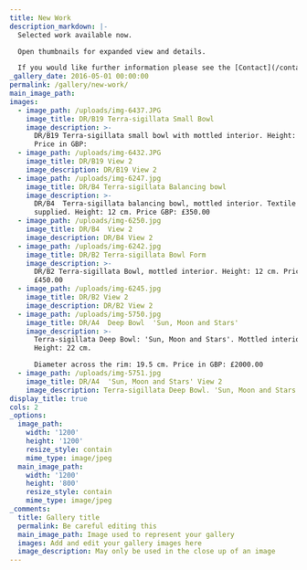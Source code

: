 ```yaml
---
title: New Work
description_markdown: |-
  Selected work available now.

  Open thumbnails for expanded view and details.

  If you would like further information please see the [Contact](/contact) page.
_gallery_date: 2016-05-01 00:00:00
permalink: /gallery/new-work/
main_image_path:
images:
  - image_path: /uploads/img-6437.JPG
    image_title: DR/B19 Terra-sigillata Small Bowl
    image_description: >-
      DR/B19 Terra-sigillata small bowl with mottled interior. Height: 11.5 cm.
      Price in GBP: 
  - image_path: /uploads/img-6432.JPG
    image_title: DR/B19 View 2
    image_description: DR/B19 View 2
  - image_path: /uploads/img-6247.jpg
    image_title: DR/B4 Terra-sigillata Balancing bowl
    image_description: >-
      DR/B4  Terra-sigillata balancing bowl, mottled interior. Textile ring
      supplied. Height: 12 cm. Price GBP: £350.00
  - image_path: /uploads/img-6250.jpg
    image_title: DR/B4  View 2
    image_description: DR/B4 View 2
  - image_path: /uploads/img-6242.jpg
    image_title: DR/B2 Terra-sigillata Bowl Form
    image_description: >-
      DR/B2 Terra-sigillata Bowl, mottled interior. Height: 12 cm. Price in GBP:
      £450.00
  - image_path: /uploads/img-6245.jpg
    image_title: DR/B2 View 2
    image_description: DR/B2 View 2
  - image_path: /uploads/img-5750.jpg
    image_title: DR/A4  Deep Bowl  'Sun, Moon and Stars'
    image_description: >-
      Terra-sigillata Deep Bowl: 'Sun, Moon and Stars'. Mottled interior.
      Height: 22 cm.

      Diameter across the rim: 19.5 cm. Price in GBP: £2000.00
  - image_path: /uploads/img-5751.jpg
    image_title: DR/A4  'Sun, Moon and Stars' View 2
    image_description: Terra-sigillata Deep Bowl. 'Sun, Moon and Stars'  View  2
display_title: true
cols: 2
_options:
  image_path:
    width: '1200'
    height: '1200'
    resize_style: contain
    mime_type: image/jpeg
  main_image_path:
    width: '1200'
    height: '800'
    resize_style: contain
    mime_type: image/jpeg
_comments:
  title: Gallery title
  permalink: Be careful editing this
  main_image_path: Image used to represent your gallery
  images: Add and edit your gallery images here
  image_description: May only be used in the close up of an image
---
```


